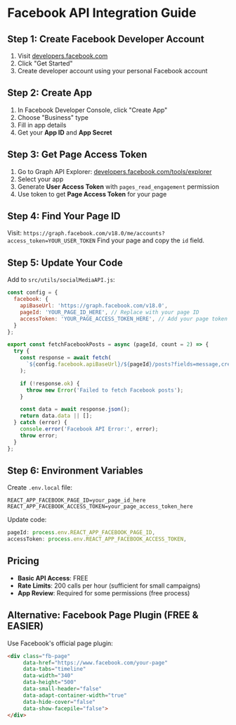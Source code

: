 # Facebook API Integration Guide

## Step 1: Create Facebook Developer Account
1. Visit [developers.facebook.com](https://developers.facebook.com)
2. Click "Get Started"
3. Create developer account using your personal Facebook account

## Step 2: Create App
1. In Facebook Developer Console, click "Create App"
2. Choose "Business" type
3. Fill in app details
4. Get your **App ID** and **App Secret**

## Step 3: Get Page Access Token
1. Go to Graph API Explorer: [developers.facebook.com/tools/explorer](https://developers.facebook.com/tools/explorer)
2. Select your app
3. Generate **User Access Token** with `pages_read_engagement` permission
4. Use token to get **Page Access Token** for your page

## Step 4: Find Your Page ID
Visit: `https://graph.facebook.com/v18.0/me/accounts?access_token=YOUR_USER_TOKEN`
Find your page and copy the `id` field.

## Step 5: Update Your Code

Add to `src/utils/socialMediaAPI.js`:

```javascript
const config = {
  facebook: {
    apiBaseUrl: 'https://graph.facebook.com/v18.0',
    pageId: 'YOUR_PAGE_ID_HERE', // Replace with your page ID
    accessToken: 'YOUR_PAGE_ACCESS_TOKEN_HERE', // Add your page token
  }
};

export const fetchFacebookPosts = async (pageId, count = 2) => {
  try {
    const response = await fetch(
      `${config.facebook.apiBaseUrl}/${pageId}/posts?fields=message,created_time,id&limit=${count}&access_token=${config.facebook.accessToken}`
    );

    if (!response.ok) {
      throw new Error('Failed to fetch Facebook posts');
    }

    const data = await response.json();
    return data.data || [];
  } catch (error) {
    console.error('Facebook API Error:', error);
    throw error;
  }
};
```

## Step 6: Environment Variables
Create `.env.local` file:

```
REACT_APP_FACEBOOK_PAGE_ID=your_page_id_here
REACT_APP_FACEBOOK_ACCESS_TOKEN=your_page_access_token_here
```

Update code:
```javascript
pageId: process.env.REACT_APP_FACEBOOK_PAGE_ID,
accessToken: process.env.REACT_APP_FACEBOOK_ACCESS_TOKEN,
```

## Pricing
- **Basic API Access**: FREE
- **Rate Limits**: 200 calls per hour (sufficient for small campaigns)
- **App Review**: Required for some permissions (free process)

## Alternative: Facebook Page Plugin (FREE & EASIER)
Use Facebook's official page plugin:
```html
<div class="fb-page"
     data-href="https://www.facebook.com/your-page"
     data-tabs="timeline"
     data-width="340"
     data-height="500"
     data-small-header="false"
     data-adapt-container-width="true"
     data-hide-cover="false"
     data-show-facepile="false">
</div>
```